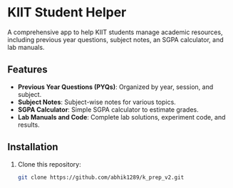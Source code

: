 # KIIT Student Helper

A comprehensive app to help KIIT students manage academic resources, including previous year questions, subject notes, an SGPA calculator, and lab manuals.

## Features

- **Previous Year Questions (PYQs)**: Organized by year, session, and subject.
- **Subject Notes**: Subject-wise notes for various topics.
- **SGPA Calculator**: Simple SGPA calculator to estimate grades.
- **Lab Manuals and Code**: Complete lab solutions, experiment code, and results.

## Installation

1. Clone this repository:
   ```bash
   git clone https://github.com/abhik1289/k_prep_v2.git
